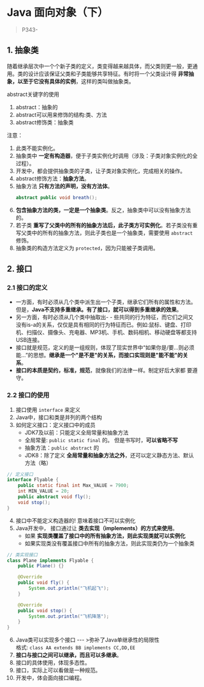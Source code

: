 # Java 面向对象（下）

> P343-

## 1. 抽象类

随着继承层次中一个个新子类的定义，类变得越来越具体，而父类则更一般，更通用。类的设计应该保证父类和子类能够共享特征。有时将一个父类设计得 **非常抽象，以至于它没有具体的实例**，这样的类叫做抽象类。

abstract关键字的使用
1. abstract：抽象的
2. abstract可以用来修饰的结构:类、方法
3. abstract修饰类：抽象类

注意：

1. 此类不能实例化。
2. 抽象类中 **一定有构造器**，便于子类实例化时调用（涉及：子类对象实例化的全过程）。
3. 开发中，都会提供抽象类的子类，让子类对象实例化，完成相关的操作。
4. abstract修饰方法：**抽象方法**。
5. 抽象方法 **只有方法的声明，没有方法体**。
    ```java
    abstract public void breath();
    ```
6. **包含抽象方法的类，一定是一个抽象类**。反之，抽象类中可以没有抽象方法的。
7. 若子类 **重写了父类中的所有的抽象方法后，此子类方可实例化**。若子类没有重写父类中的所有的抽象方法，则此子类也是一个抽象类，需要使用 `abstract` 修饰。
8. 抽象类的构造方法定义为 `protected`，因为只能被子类调用。

## 2. 接口

### 2.1 接口的定义

- 一方面，有时必须从几个类中派生出一个子类，继承它们所有的属性和方法。但是，**Java不支持多重继承。有了接口，就可以得到多重继承的效果**。
- 另一方面，有时必须从几个类中抽取出- - 些共同的行为特征，而它们之间又
没有is-a的关系，仅仅是具有相同的行为特征而已。例如:鼠标、键盘、打印机、扫描仪、摄像头、充电器、MP3机、手机、数码相机、移动硬盘等都支持USB连接。
- 接口就是规范，定义的是一组规则，体现了现实世界中“如果你是/要...则必须能...”的思想。**继承是一个"是不是"的关系，而接口实现则是"能不能"的关系**。
- **接口的本质是契约，标准，规范**，就像我们的法律一样。制定好后大家都
要遵守。

### 2.2 接口的使用

1. 接口使用 `interface` 来定义
2. Java中，接口和类是并列的两个结构
3. 如何定义接口：定义接口中的成员
    - JDK7及以前：只能定义全局常量和抽象方法
    - 全局常量: `public static final` 的。 但是书写时，**可以省略不写**
    - 抽象方法：`public abstract` 的
    - JDK8：除了定义 **全局常量和抽象方法之外**，还可以定义静态方法、默认方法（略）
```java
// 定义接口
interface Flyable {
    public static final int Max_VALUE = 7900;
    int MIN_VALUE = 20;
    public abstract void fly();
    void stop();
}
```
4. 接口中不能定义构造器的! 意味着接口不可以实例化
5. Java开发中， 接口通过让 **类去实现（implements）的方式来使用**。
    - 如果 **实现类覆盖了接口中的所有抽象方法，则此实现类就可以实例化**
    - 如果实现类没有覆盖接口中所有的抽象方法，则此实现类仍为一个抽象类
```java
// 类实现接口
class Plane implements Flyable {
    public Plane() {}

    @Override
    public void fly() {
        System.out.println("飞机起飞");
    }

    @Override
    public void stop() {
        System.out.println("飞机降落");
    }
}
```
6. Java类可以实现多个接口 --- >弥补了Java单继承性的局限性  
    格式: `class AA extends BB implements CC,DD,EE`
7. **接口与接口之间可以继承，而且可以多继承**。
8. 接口的具体使用，体现多态性。
9. 接口，实际上可以看做是一种规范。
10. 开发中，体会面向接口编程。

